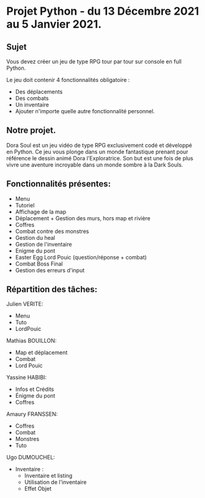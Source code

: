 # Projet Python - du 13 Décembre 2021 au 5 Janvier 2021.
## Sujet
Vous devez créer un jeu de type RPG tour par tour sur console en full Python.

Le jeu doit contenir 4 fonctionnalités obligatoire :
  - Des déplacements
  - Des combats
  - Un inventaire
  - Ajouter n'importe quelle autre fonctionnalité personnel. 

## Notre projet.
Dora Soul est un jeu vidéo de type RPG exclusivement codé et développé en Python. 
Ce jeu vous plonge dans un monde fantastique prenant pour référence le dessin animé Dora l'Exploratrice. 
Son but est une fois de plus vivre une aventure incroyable dans un monde sombre à la Dark Souls.

## Fonctionnalités présentes:
- Menu
- Tutoriel
- Affichage de la map
- Déplacement + Gestion des murs, hors map et rivière
- Coffres
- Combat contre des monstres
- Gestion du heal
- Gestion de l'inventaire 
- Enigme du pont
- Easter Egg Lord Pouic (question/réponse + combat)
- Combat Boss Final
- Gestion des erreurs d'input


## Répartition des tâches:
Julien VERITE:
- Menu
- Tuto
- LordPouic

Mathias BOUILLON:
- Map et déplacement
- Combat
- Lord Pouic

Yassine HABIBI:
- Infos et Crédits
- Énigme du pont
- Coffres 

Amaury FRANSSEN: 
- Coffres
- Combat
- Monstres
- Tuto

Ugo DUMOUCHEL:
- Inventaire : 
    - Inventaire et listing 
    - Utilisation de l'inventaire
    - Effet Objet
